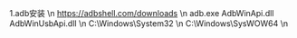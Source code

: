 1.adb安装 \n
https://adbshell.com/downloads \n
adb.exe  AdbWinApi.dll  AdbWinUsbApi.dll \n
C:\Windows\System32 \n
C:\Windows\SysWOW64 \n
